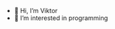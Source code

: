 - 👋 Hi, I’m Viktor
- 👀 I’m interested in programming

<!---
VitjaEXE/VitjaEXE is a ✨ special ✨ repository because its `README.md` (this file) appears on your GitHub profile.
You can click the Preview link to take a look at your changes.
--->
